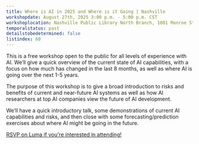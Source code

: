 ```yaml
---
title: Where is AI in 2025 and Where is it Going | Nashville
workshopdate: August 27th, 2025 3:00 p.m. - 5:00 p.m. CST
workshoplocation: Nashville Public Library North Branch, 1001 Monroe St, Nashville, TN 37208
temporalstatus: past
detailstobedetermined: false
listindex: 60
---
```

This is a free workshop open to the public for all levels of experience with AI. We’ll give a quick overview of the current state of AI capabilities, with a focus on how much has changed in the last 8 months, as well as where AI is going over the next 1-5 years.

The purpose of this workshop is to give a broad introduction to risks and benefits of current and near-future AI systems as well as how AI researchers at top AI companies view the future of AI development.

We’ll have a quick introductory talk, some demonstrations of current AI capabilities and risks, and then close with some forecasting/prediction exercises about where AI might be going in the future.

[RSVP on Luma if you're interested in attending!](https://lu.ma/vvj15u3u)
